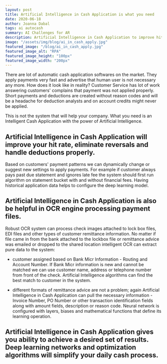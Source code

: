 ```yaml
---
layout: post
title: Artificial Intelligence in Cash Application is what you need
date: 2020-06-18
author: Joanna Dabal
tags: ai autocash
summary: AI Challenges for AR
description: Artificial Intelligence in Cash Application to improve hit rate, OCR engine using deep learning and neural network models.
image: "/assets/img/blog/ai_in_cash_apply.jpg"
featured_image: "/blog/ai_in_cash_apply.jpg"
featured_image_alt: "RPA"
featured_image_height: "100px"
featured_image_width: "200px"
---
```


There are lot of automatic cash application softwares on the market. They apply payments very fast and advertise that human user is not necessary any more. How does it look like in reality? Customer Service has lot of work answering customers' complains that payment was not applied properly. Short payments and deductions are created without reason codes and will be a headache for deduction analysts and on account credits might never be applied.

This is not the system that will help your company. What you need is an Intelligent Cash Application with the power of Artificial Intelligence.

## Artificial Intelligence in Cash Application will improve your hit rate, eliminate reversals and handle deductions properly.

Based on customers' payment patterns we can dynamically change or suggest new settings to apply payments. For example if customer always pays past due statement and ignores late fee the system should first run algorithm on statement bucket with and without financial fees. Having historical application data helps to configure the deep learning model.

## Artificial Intelligence in Cash Application is also be helpful in OCR engine processing payment files.

Robust OCR system can process check images attached to lock box files, EDI files and other types of customer remittance information. No matter if file came in from the bank attached to the lockbox file or remittance advice was emailed or dropped to the shared location intelligent OCR can extract pure data to the system:

- customer assigned based on Bank Micr Information - Routing and Account Number. If Bank Micr information is new and cannot be matched we can use customer name, address or telephone number from front of the check. Artificial Intelligence algorithms can find the best match to customer in the system.

- different formats of remittance advice are not a problem; again Artificial Intelligence in Cash Application can pull the necessary information - Invoice Number, PO Number or other transaction identification fields along with amount fields, description or reason code.  Neural network is configured with layers, biases and mathematical functions that define its learning operation.

## Artificial Intelligence in Cash Application gives you ability to achieve a desired set of results. Deep learning networks and optimization algorithms will simplify your daily cash process.